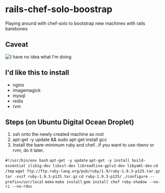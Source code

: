 # rails-chef-solo-boostrap

Playing around with chef-solo to bootstrap new machines with rails barebones

## Caveat

![I have no idea what I'm doing](http://farm8.staticflickr.com/7392/11079402145_15ac409a0e_o.jpg)

## I'd like this to install

* nginx
* imagemagick
* mysql
* redis
* rvm

## Steps (on Ubuntu Digital Ocean Droplet)

1. ssh onto the newly created machine as root
2. apt-get -y update && sudo apt-get install gcc
3. Install the bare-minimum ruby and chef...if you want to use rbenv or rvm, do it later.

`#!/usr/bin/env bash`
`apt-get -y update`
`apt-get -y install build-essential zlib1g-dev libssl-dev libreadline-gplv2-dev libyaml-dev`
`cd /tmp`
`wget ftp://ftp.ruby-lang.org/pub/ruby/1.9/ruby-1.9.3-p125.tar.gz`
`tar -xvzf ruby-1.9.3-p125.tar.gz`
`cd ruby-1.9.3-p125/`
`./configure --prefix=/usr/local`
`make`
`make install`
`gem install chef ruby-shadow --no-ri --no-rdoc`
